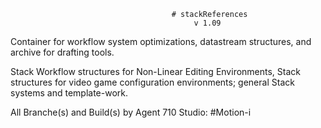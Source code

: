                                         # stackReferences
                                             v 1.09
Container for workflow system optimizations, datastream structures, and archive for drafting tools.

Stack Workflow structures for Non-Linear Editing Environments, Stack structures for video game configuration environments; general Stack systems and template-work.

All Branche(s) and Build(s) by Agent 710  Studio: #Motion-i

